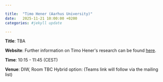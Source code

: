 ```yaml
---

title:  "Timo Hener (Aarhus University)"
date:   2025-11-21 10:00:00 +0200
categories: #jekyll update

---
```


**Title**: TBA

**Website**: Further information on Timo Hener's research can be found [here](https://sites.google.com/site/henertimo/home).

**Time**: 10:15 - 11:45  (CEST)

**Venue**: DIW, Room TBC
Hybrid option:
(Teams link will follow via the mailing list)

